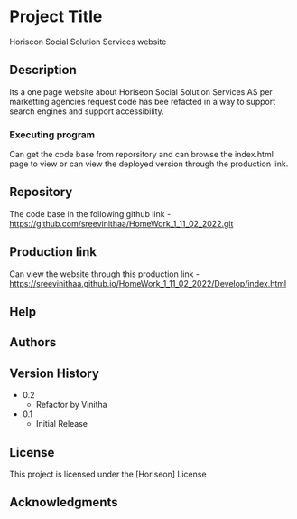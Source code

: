 
# Project Title

Horiseon Social Solution Services website

## Description

Its a one page website about Horiseon Social Solution Services.AS per marketting agencies request code has bee refacted in a way to support search engines and support accessibility.

### Executing program

Can get the code base from reporsitory and can browse the index.html page to view or can view the deployed version through the production link.

## Repository

The code base in the following github link - https://github.com/sreevinithaa/HomeWork_1_11_02_2022.git


## Production link

Can view the website through this production link -https://sreevinithaa.github.io/HomeWork_1_11_02_2022/Develop/index.html


## Help



## Authors



## Version History

* 0.2
    * Refactor by Vinitha
* 0.1
    * Initial Release

## License

This project is licensed under the [Horiseon] License

## Acknowledgments